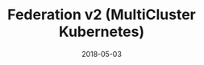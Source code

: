 ---
title: "Federation v2 (MultiCluster Kubernetes)"
collection: talks
type: "Talk"
permalink: /talks/2018-05-03-talk-2
venue: "Kubecon CloudNativecon Europe" 
date: 2018-05-03
url: "https://youtu.be/q27rbaX5Jis?t=4268"
location: "Copenhagen, Denmark"
---